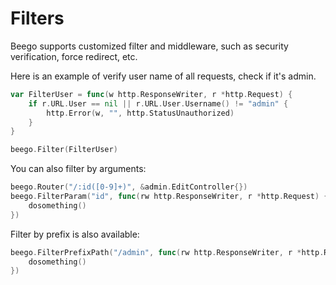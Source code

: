 # Filters

Beego supports customized filter and middleware, such as security verification, force redirect, etc.

Here is an example of verify user name of all requests, check if it's admin.

```go
var FilterUser = func(w http.ResponseWriter, r *http.Request) {
	if r.URL.User == nil || r.URL.User.Username() != "admin" {
		http.Error(w, "", http.StatusUnauthorized)
	}
}

beego.Filter(FilterUser)
```

You can also filter by arguments:

```go
beego.Router("/:id([0-9]+)", &admin.EditController{})
beego.FilterParam("id", func(rw http.ResponseWriter, r *http.Request) {
	dosomething()
})
```

Filter by prefix is also available:

```go
beego.FilterPrefixPath("/admin", func(rw http.ResponseWriter, r *http.Request) {
	dosomething()
})
```